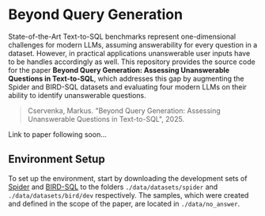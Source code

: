# Beyond Query Generation

State-of-the-Art Text-to-SQL benchmarks represent one-dimensional challenges for modern LLMs, assuming answerability for every question in a dataset. However, in practical applications unanswerable user inputs have to be handles accordingly as well. This repository provides the source code for the paper **Beyond Query Generation: Assessing Unanswerable Questions in Text-to-SQL**, which addresses this gap by augmenting the Spider and BIRD-SQL datasets and evaluating four modern LLMs on their ability to identify unanswerable questions.

>Cservenka, Markus. "Beyond Query Generation: Assessing Unanswerable Questions in Text-to-SQL", 2025.

Link to paper following soon...

## Environment Setup
To set up the environment, start by downloading the development sets of [Spider](https://yale-lily.github.io/spider) and [BIRD-SQL](https://bird-bench.github.io/) to the folders `./data/datasets/spider` and `./data/datasets/bird/dev` respectively. The samples, which were created and defined in the scope of the paper, are located in `./data/no_answer`.
